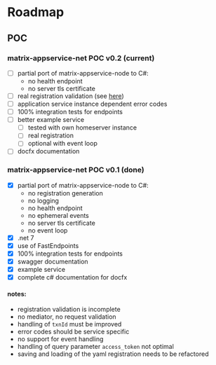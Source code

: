 # Roadmap

## POC

### matrix-appservice-net POC v0.2 (current)

- [ ] partial port of matrix-appservice-node to C#: 
    - no health endpoint
    - no server tls certificate
- [ ] real registration validation (see [here](https://spec.matrix.org/v1.3/appendices/#common-namespaced-identifier-grammar))
- [ ] application service instance dependent error codes
- [ ] 100% integration tests for endpoints 
- [ ] better example service
    - [ ] tested with own homeserver instance
    - [ ] real registration
    - [ ] optional with event loop 
- [ ] docfx documentation

### matrix-appservice-net POC v0.1 (done)

- [x] partial port of matrix-appservice-node to C#: 
    - no registration generation
    - no logging
    - no health endpoint
    - no ephemeral events
    - no server tls certificate
    - no event loop
- [x] .net 7
- [x] use of FastEndpoints
- [x] 100% integration tests for endpoints 
- [x] swagger documentation
- [x] example service
- [x] complete c# documentation for docfx

#### notes:

- registration validation is incomplete
- no mediator, no request validation
- handling of `txnId` must be improved
- error codes should be service specific
- no support for event handling
- handling of query parameter `access_token` not optimal
- saving and loading of the yaml registration needs to be refactored
